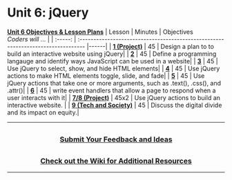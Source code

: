 # Unit 6: jQuery
[**Unit 6 Objectives & Lesson Plans**](https://docs.google.com/document/d/1J_7I--jazmSAzIkwZDiSK1wBLk4Jt39_8ugGkelk0ig/edit)
|                                                        Lesson                                                         | Minutes | Objectives <br> _Coders will ..._                                                 |
| :-----: | :-------------------------------------------------------------------------------- |------|
|     [**1 (Project)**](https://docs.google.com/presentation/d/14lnPVFzsW59Fcz_o0k6SSHKKbySKji749MQTuVB5rLg/edit?usp=sharing)     |   45    | Design a plan to to build an interactive website using jQuery|
|     [**2**](https://docs.google.com/presentation/d/17HnuUhXtbBZigEO3tW5ge1_p9TOGRCuERNVXlGdBL_E/edit?usp=sharing)     |   45    | Define a programming langauge and identify ways JavaScript can be used in a website|
|     [**3**](https://docs.google.com/presentation/d/1JqyshJklnJWzgIf5b2fP3jEUdbKYvx0m1-K3o-na-wo/edit?usp=sharing)     |   45    | Use jQuery to select, show, and hide HTML elements|
|     [**4**](https://docs.google.com/presentation/d/1NKrCbBbtxrMDJEImukLQb_zxrOZalj-4tID4xgLJkDQ/edit?usp=sharing)     |   45    | Use jQuery actions to make HTML elements toggle, slide, and fade|
|     [**5**](https://docs.google.com/presentation/d/1_3GvtVUxgjmDznuN7YX4DStbNSCRgtuHmpgNVyOrRJ4/edit?usp=sharing)     |   45    | Use jQuery actions that take one or more arguments, such as .text(), .css(), and .attr()|
|     [**6**](https://docs.google.com/presentation/d/1PoyWoybyfG-VOuiyJKhUdMNEEsF7KuQxZUnjPCPYkzg/edit?usp=sharing)     |   45    | write event handlers that allow a page to respond when a user interacts with it|
| [**7/8 (Project)**](https://docs.google.com/presentation/d/17dXAZSVQ5PcP-8G75PCgF88i438jsXu8JvjyHPrc6ek/edit?usp=sharing) |  45x2   | Use jQuery actions to build an interactive website.                               |
|     [**9 (Tech and Society)**](https://docs.google.com/presentation/d/12XgYjThA0JvemFngRGeAv3OiM6X8vlGKtddwd7Ggln8/edit?usp=sharing)     |   45    | Discuss the digital divide and its impact on equity.|

---
## <h3 align="center"><a href="https://docs.google.com/forms/d/e/1FAIpQLSc4oUNSthmU63TqlzUOOWd3buX3tGVIPRNDm0tsLB_nOONRLQ/viewform">Submit Your Feedback and Ideas</a></h3>

## <h3 align="center"><a href="https://github.com/itscodenation/curriculum-21-22/wiki">Check out the Wiki for Additional Resources</a></h3>

---

